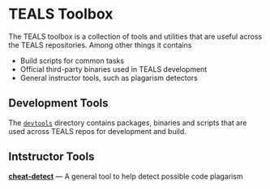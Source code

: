 TEALS Toolbox
====================================================================================================

The TEALS toolbox is a collection of tools and utilities that are useful across the TEALS
repositories. Among other things it contains

- Build scripts for common tasks
- Official third-party binaries used in TEALS development
- General instructor tools, such as plagarism detectors


Development Tools
------------------
The [`devtools`] directory contains packages, binaries and scripts that are used across TEALS repos
for development and build.


Intstructor Tools
------------------
**[cheat-detect]** — A general tool to help detect possible code plagarism



[cheat-detect]: ./cheat-detect/
[`devtools`]:  ./devtools/
